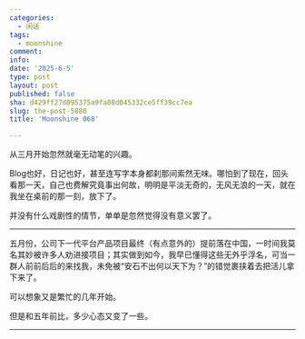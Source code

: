```yaml
---
categories:
  - 闲话
tags:
  - moonshine
comment: 
info: 
date: '2025-6-5'
type: post
layout: post
published: false
sha: d429ff27d095375a9fa88d045332ce5ff39cc7ea
slug: the-post-5880
title: 'Moonshine 068'

---
```

从三月开始忽然就毫无动笔的兴趣。

Blog也好，日记也好，甚至连写字本身都刹那间索然无味。哪怕到了现在，回头看那一天，自己也费解究竟事出何故，明明是平淡无奇的，无风无浪的一天，就在我坐在桌前的那一刻，放下了。

并没有什么戏剧性的情节，单单是忽然觉得没有意义罢了。

----

五月份，公司下一代平台产品项目最终（有点意外的）提前落在中国，一时间我莫名其妙被许多人劝进接项目；其实做到如今，我早已懂得这些无外乎浮名，可当一群人前前后后的来找我，未免被“安石不出何以天下为？”的错觉裹挟着去把活儿拿下来了。

可以想象又是繁忙的几年开始。

但是和五年前比，多少心态又变了一些。

---- 